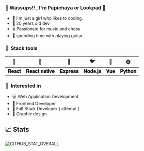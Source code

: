 ### 🦋 Wassups!! , I'm Papichaya or Lookpad 🦋

- 🌷  I'm just a girl who likes to coding.
- 🌙  20 years old dev 
- ⏳  Passionate for music and chess
- 🎸  spending time with playing guitar

### 💎&nbsp; Stack tools 
| 💐 |  🌸 | 🐉 | 🐦 | 🌊 | 🌞 | 
|:-----:|:-----:|:-----:|:-----:|:-----:|:-----:|
| <b>𝐑𝐞𝐚𝐜𝐭</b> | <b>𝐑𝐞𝐚𝐜𝐭 𝐧𝐚𝐭𝐢𝐯𝐞</b> | <b>𝐄𝐱𝐩𝐫𝐞𝐬𝐬</b> | <b>𝐍𝐨𝐝𝐞.𝐣𝐬</b> | <b>𝐕𝐮𝐞</b>  | <b>𝐏𝐲𝐭𝐡𝐨𝐧</b> | 

### 🌹&nbsp; Interested in
- 💻 Web Application Development
- 🔗 Frontend Developer 
- 🌻 Full Stack Developer ( attempt )
- 🎨 Graphic design

## 📈 Stats
 ![GITHUB_STAT_OVERALL](https://github-readme-stats.vercel.app/api?username=papichaya-dev&show_icons=true&theme=ayu-mirage&count_private=true&include_all_commits=true&hide_title=false&line_height=21)
